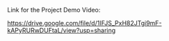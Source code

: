 Link for the Project Demo Video:

https://drive.google.com/file/d/1IFJS_PxH82JTgi9mF-kAPyRURwDUFtaL/view?usp=sharing
